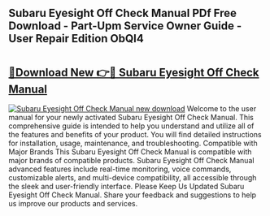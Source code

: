 ## Subaru Eyesight Off Check Manual PDf Free Download - Part-Upm Service Owner Guide - User Repair Edition ObQI4

# <h2><a href="http://bc24931.oget.top/?id=Subaru+Eyesight+Off+Check+Manual">🔗Download New 👉🔴 Subaru Eyesight Off Check Manual</a></h2>

[![Subaru Eyesight Off Check Manual new download](https://i.imgur.com/5g1atiW.png)](http://bc24931.oget.top/?id=Subaru+Eyesight+Off+Check+Manual)
Welcome to the user manual for your newly activated Subaru Eyesight Off Check Manual. This comprehensive guide is intended to help you understand and utilize all of the features and benefits of your product. You will find detailed instructions for installation, usage, maintenance, and troubleshooting. Compatible with Major Brands This Subaru Eyesight Off Check Manual is compatible with major brands of compatible products. Subaru Eyesight Off Check Manual advanced features include real-time monitoring, voice commands, customizable alerts, and multi-device compatibility, all accessible through the sleek and user-friendly interface. Please Keep Us Updated Subaru Eyesight Off Check Manual. Share your feedback and suggestions to help us improve our products and services.
